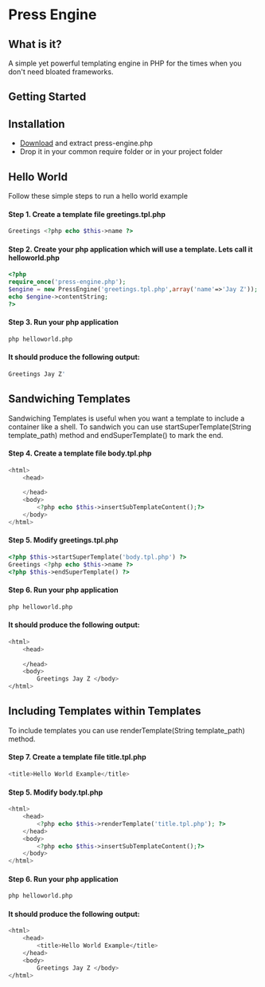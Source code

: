 Press Engine
============

What is it?
--------------------------------------

A simple yet powerful templating engine in PHP for the times when you don't need bloated frameworks.

Getting Started
--------------------------------------

Installation
--------------------------------------

- [Download](https://github.com/tahirkhan/press-engine/archive/master.zip) and extract press-engine.php
- Drop it in your common require folder or in your project folder

Hello World
--------------------------------------

Follow these simple steps to run a hello world example

#### Step 1. Create a template file greetings.tpl.php

```php
Greetings <?php echo $this->name ?>
```

#### Step 2. Create your php application which will use a template. Lets call it helloworld.php

```php
<?php
require_once('press-engine.php');
$engine = new PressEngine('greetings.tpl.php',array('name'=>'Jay Z'));
echo $engine->contentString;
?>
```

#### Step 3. Run your php application 

```bash
php helloworld.php
```

#### It should produce the following output:

```bash
Greetings Jay Z'
```

Sandwiching Templates
--------------------------------------
Sandwiching Templates is useful when you want a template to include a container like a shell. 
To sandwich you can use startSuperTemplate(String template_path) method and endSuperTemplate() to mark the end.

#### Step 4. Create a template file body.tpl.php

```php
<html>
	<head>
		
	</head>
	<body>
		<?php echo $this->insertSubTemplateContent();?>
	</body>
</html>
```

#### Step 5. Modify greetings.tpl.php

```php
<?php $this->startSuperTemplate('body.tpl.php') ?>
Greetings <?php echo $this->name ?>
<?php $this->endSuperTemplate() ?>
```

#### Step 6. Run your php application 

```bash
php helloworld.php
```

#### It should produce the following output:

```bash
<html>
	<head>
		
	</head>
	<body>
		Greetings Jay Z	</body>
</html>
```

Including Templates within Templates
--------------------------------------

To include templates you can use renderTemplate(String template_path) method.

#### Step 7. Create a template file title.tpl.php

```php
<title>Hello World Example</title>
```

#### Step 5. Modify body.tpl.php

```php
<html>
	<head>
		<?php echo $this->renderTemplate('title.tpl.php'); ?>
	</head>
	<body>
		<?php echo $this->insertSubTemplateContent();?>
	</body>
</html>
```

#### Step 6. Run your php application 

```bash
php helloworld.php
```

#### It should produce the following output:

```bash
<html>
	<head>
		<title>Hello World Example</title>
	</head>
	<body>
		Greetings Jay Z	</body>
</html>
```
